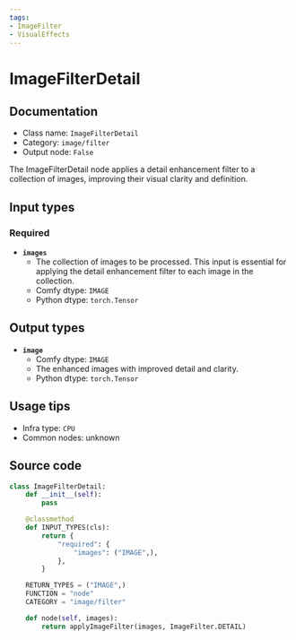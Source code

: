 ```yaml
---
tags:
- ImageFilter
- VisualEffects
---
```


# ImageFilterDetail
## Documentation
- Class name: `ImageFilterDetail`
- Category: `image/filter`
- Output node: `False`

The ImageFilterDetail node applies a detail enhancement filter to a collection of images, improving their visual clarity and definition.
## Input types
### Required
- **`images`**
    - The collection of images to be processed. This input is essential for applying the detail enhancement filter to each image in the collection.
    - Comfy dtype: `IMAGE`
    - Python dtype: `torch.Tensor`
## Output types
- **`image`**
    - Comfy dtype: `IMAGE`
    - The enhanced images with improved detail and clarity.
    - Python dtype: `torch.Tensor`
## Usage tips
- Infra type: `CPU`
- Common nodes: unknown


## Source code
```python
class ImageFilterDetail:
    def __init__(self):
        pass

    @classmethod
    def INPUT_TYPES(cls):
        return {
            "required": {
                "images": ("IMAGE",),
            },
        }

    RETURN_TYPES = ("IMAGE",)
    FUNCTION = "node"
    CATEGORY = "image/filter"

    def node(self, images):
        return applyImageFilter(images, ImageFilter.DETAIL)

```
